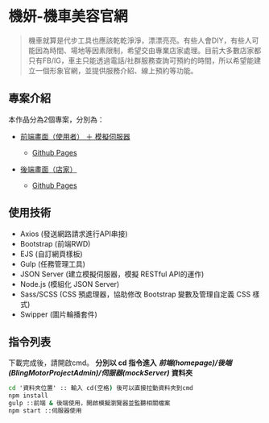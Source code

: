 # 機妍-機車美容官網

> 機車就算是代步工具也應該乾乾淨淨，漂漂亮亮。有些人會DIY，有些人可能因為時間、場地等因素限制，希望交由專業店家處理。目前大多數店家都只有FB/IG，車主只能透過電話/社群服務查詢可預約的時間，所以希望能建立一個形象官網，並提供服務介紹、線上預約等功能。


## 專案介紹
本作品分為2個專案，分別為：
- [前端畫面（使用者） ＋ 模擬伺服器](https://github.com/yts38n/BlingMotorProject)
  - [Github Pages](https://yts38n.github.io/BlingMotorProject/)

- [後端畫面（店家）](https://github.com/yts38n/BlingMotorProjectAdmin)
  - [Github Pages](https://yts38n.github.io/BlingMotorProjectAdmin/)


## 使用技術
- Axios (發送網路請求進行API串接)
- Bootstrap (前端RWD)
- EJS (自訂網頁樣板)
- Gulp (任務管理工具)
- JSON Server (建立模擬伺服器，模擬 RESTful API的運作)
- Node.js (模組化 JSON Server)
- Sass/SCSS (CSS 預處理器，協助修改 Bootstrap 變數及管理自定義 CSS 樣式)
- Swipper (圖片輪播套件)


## 指令列表
下載完成後，請開啟cmd。
__分別以 cd 指令進入__ ***前端(homepage)/後端(BlingMotorProjectAdmin)/伺服器(mockServer)*** __資料夾__

```cmd
cd '資料夾位置' :: 輸入 cd(空格) 後可以直接拉動資料夾到cmd
npm install
gulp ::前端 & 後端使用，開啟模擬瀏覽器並監聽相關檔案
npm start ::伺服器使用
```